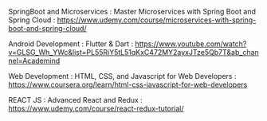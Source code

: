 SpringBoot and Microservices : Master Microservices with Spring Boot and Spring Cloud : https://www.udemy.com/course/microservices-with-spring-boot-and-spring-cloud/

Android Development : Flutter & Dart : https://www.youtube.com/watch?v=GLSG_Wh_YWc&list=PL55RiY5tL51qKxC472MY2ayxJTze5Qb7T&ab_channel=Academind

Web Development : HTML, CSS, and Javascript for Web Developers : https://www.coursera.org/learn/html-css-javascript-for-web-developers

REACT JS : Advanced React and Redux : https://www.udemy.com/course/react-redux-tutorial/

